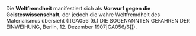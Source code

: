 
Die **Weltfremdheit** manifestiert sich als **Vorwurf gegen die Geisteswissenschaft**, der jedoch die wahre Weltfremdheit des Materialismus übersieht ([[GA056 (6.) DIE SOGENANNTEN GEFAHREN DER EINWEIHUNG, Berlin, 12. Dezember 1907|GA056/6]]).
